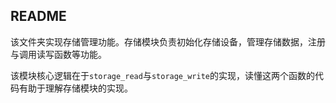 ## README

该文件夹实现存储管理功能。存储模块负责初始化存储设备，管理存储数据，注册与调用读写函数等功能。

该模块核心逻辑在于`storage_read`与`storage_write`的实现，读懂这两个函数的代码有助于理解存储模块的实现。
